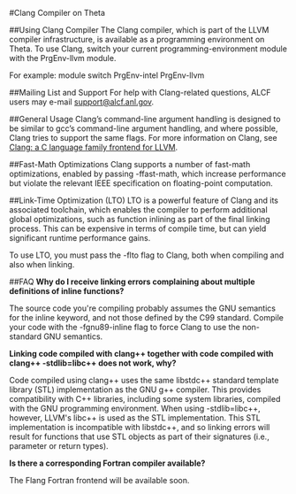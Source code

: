 #Clang Compiler on Theta

##Using Clang Compiler
The Clang compiler, which is part of the LLVM compiler infrastructure, is available as a programming environment on Theta. To use Clang, switch your current programming-environment module with the PrgEnv-llvm module. 

For example:
module switch PrgEnv-intel PrgEnv-llvm

##Mailing List and Support
For help with Clang-related questions, ALCF users may e-mail support@alcf.anl.gov.

##General Usage
Clang’s command-line argument handling is designed to be similar to gcc’s command-line argument handling, and where possible, Clang tries to support the same flags. For more information on Clang, see [Clang: a C language family frontend for LLVM](http://clang.llvm.org/).

##Fast-Math Optimizations
Clang supports a number of fast-math optimizations, enabled by passing -ffast-math, which increase performance but violate the relevant IEEE specification on floating-point computation.

##Link-Time Optimization (LTO)
LTO is a powerful feature of Clang and its associated toolchain, which enables the compiler to perform additional global optimizations, such as function inlining as part of the final linking process. This can be expensive in terms of compile time, but can yield significant runtime performance gains.

To use LTO, you must pass the -flto flag to Clang, both when compiling and also when linking.

##FAQ
**Why do I receive linking errors complaining about multiple definitions of inline functions?**

The source code you're compiling probably assumes the GNU semantics for the inline keyword, and not those defined by the C99 standard. Compile your code with the -fgnu89-inline flag to force Clang to use the non-standard GNU semantics.

**Linking code compiled with clang++ together with code compiled with clang++ -stdlib=libc++ does not work, why?**

Code compiled using clang++ uses the same libstdc++ standard template library (STL) implementation as the GNU g++ compiler. This provides compatibility with C++ libraries, including some system libraries, compiled with the GNU programming environment. When using -stdlib=libc++, however, LLVM's libc++ is used as the STL implementation. This STL implementation is incompatible with libstdc++, and so linking errors will result for functions that use STL objects as part of their signatures (i.e., parameter or return types).

**Is there a corresponding Fortran compiler available?**

The Flang Fortran frontend will be available soon.

